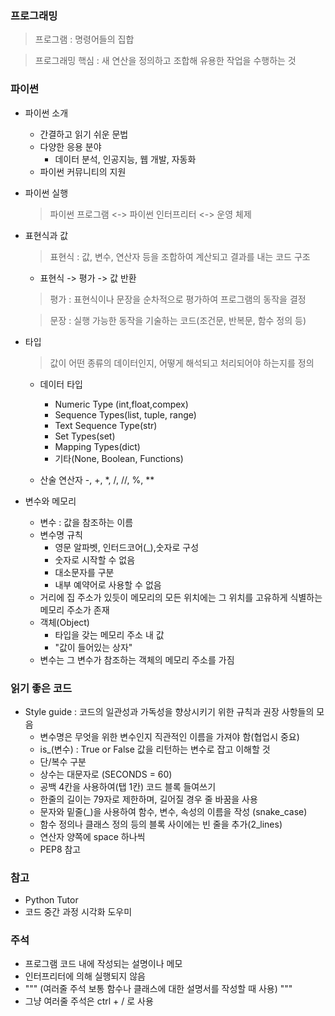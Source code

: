 ### 프로그래밍
>프로그램 : 명령어들의 집합

>프로그래밍 핵심 : 새 연산을 정의하고 조합해 유용한 작업을 수행하는 것

### 파이썬
- 파이썬 소개
    - 간결하고 읽기 쉬운 문법
    - 다양한 응용 분야 
        - 데이터 분석, 인공지능, 웹 개발, 자동화
    - 파이썬 커뮤니티의 지원

- 파이썬 실행
    > 파이썬 프로그램 <-> 파이썬 인터프리터 <-> 운영 체제
    
- 표현식과 값
    >표현식 : 값, 변수, 연산자 등을 조합하여 계산되고 결과를 내는 코드 구조

    - 표현식 -> 평가 -> 값 반환
    >평가 : 표현식이나 문장을 순차적으로 평가하여 프로그램의 동작을 결정

    >문장 : 실행 가능한 동작을 기술하는 코드(조건문, 반복문, 함수 정의 등)
- 타입
    >값이 어떤 종류의 데이터인지, 어떻게 해석되고 처리되어야 하는지를 정의

    - 데이터 타입
        - Numeric Type (int,float,compex)
        - Sequence Types(list, tuple, range)
        - Text Sequence Type(str)
        - Set Types(set)
        - Mapping Types(dict)
        - 기타(None, Boolean, Functions)

    - 산술 연산자
        -, +, *, /, //, %, **
    

- 변수와 메모리
    - 변수 : 값을 참조하는 이름
    - 변수명 규칙
        - 영문 알파벳, 인터드코어(_),숫자로 구성
        - 숫자로 시작할 수 없음
        - 대소문자를 구분
        - 내부 예약어로 사용할 수 없음
    - 거리에 집 주소가 있듯이 메모리의 모든 위치에는 그 위치를 고유하게 식별하는 메모리 주소가 존재
    - 객체(Object)
        - 타입을 갖는 메모리 주소 내 값
        - "값이 들어있는 상자"
    - 변수는 그 변수가 참조하는 객체의 메모리 주소를 가짐
### 읽기 좋은 코드
- Style guide : 코드의 일관성과 가독성을 향상시키기 위한 규칙과 권장 사항들의 모음
    - 변수명은 무엇을 위한 변수인지 직관적인 이름을 가져야 함(협업시 중요)
    - is_(변수) : True or False 값을 리턴하는 변수로 잡고 이해할 것
    - 단/복수 구분
    - 상수는 대문자로 (SECONDS = 60)
    - 공백 4칸을 사용하여(탭 1칸) 코드 블록 들여쓰기
    - 한줄의 길이는 79자로 제한하며, 길어질 경우 줄 바꿈을 사용
    - 문자와 밑줄(_)을 사용하여 함수, 변수, 속성의 이름을 작성 (snake_case)
    - 함수 정의나 클래스 정의 등의 블록 사이에는 빈 줄을 추가(2_lines)
    - 연산자 양쪽에 space 하나씩
    - PEP8  참고

### 참고
- Python Tutor
- 코드 중간 과정 시각화 도우미

### 주석
- 프로그램 코드 내에 작성되는 설명이나 메모
- 인터프리터에 의해 실행되지 않음
- """
   (여러줄 주석 보통 함수나 클래스에 대한 설명서를 작성할 때 사용)
  """
- 그냥 여러줄 주석은 ctrl + / 로 사용